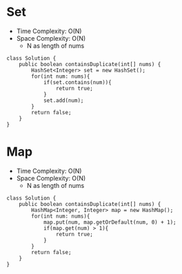 # Set
* Time Complexity: O(N)
* Space Complexity: O(N)
	* N as length of nums 
```
class Solution {
    public boolean containsDuplicate(int[] nums) {
        HashSet<Integer> set = new HashSet();
        for(int num: nums){
            if(set.contains(num)){
                return true;
            }
            set.add(num);
        }
        return false;
    }
}
```
# Map
* Time Complexity: O(N)
* Space Complexity: O(N)
	* N as length of nums 
```
class Solution {
    public boolean containsDuplicate(int[] nums) {
        HashMap<Integer, Integer> map = new HashMap();
        for(int num: nums){
            map.put(num, map.getOrDefault(num, 0) + 1);
            if(map.get(num) > 1){
                return true;
            }
        }
        return false;
    }
}
```